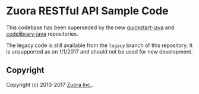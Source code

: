 # Zuora RESTful API Sample Code

This codebase has been superseded by the new [quickstart-java](https://github.com/zuora/quickstart-java) and [codelibrary-java](https://github.com/zuora/codelibrary-java) repositories.

The legacy code is still available from the `legacy` branch of this repository. It is unsupported as on 1/1/2017 and should not be used for new development.

## Copyright

Copyright (c) 2013-2017 [Zuora Inc.](http://www.zuora.com).
